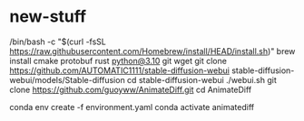 # new-stuff
/bin/bash -c "$(curl -fsSL https://raw.githubusercontent.com/Homebrew/install/HEAD/install.sh)"
brew install cmake protobuf rust python@3.10 git wget
git clone https://github.com/AUTOMATIC1111/stable-diffusion-webui
stable-diffusion-webui/models/Stable-diffusion
cd stable-diffusion-webui
./webui.sh
git clone https://github.com/guoyww/AnimateDiff.git
cd AnimateDiff

conda env create -f environment.yaml
conda activate animatediff
